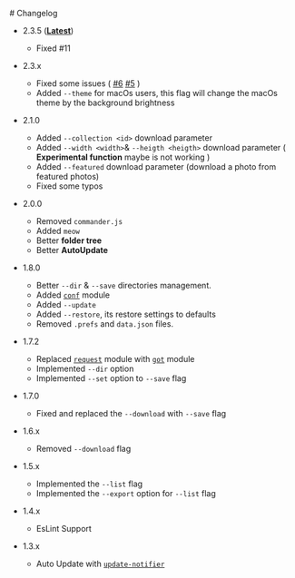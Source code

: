 # Changelog
- 2.3.5 ([**Latest**][latest])
	* Fixed #11 
	
- 2.3.x
	* Fixed some issues  ( [#6](https://github.com/Rawnly/splash-cli/issues/6) [#5](https://github.com/Rawnly/splash-cli/issues/5) )
	* Added `--theme` for macOs users, this flag will change the macOs theme by the background brightness
	
- 2.1.0 
	* Added `--collection <id>` download parameter
	* Added `--width <width>`& `--heigth <heigth>` download parameter ( **Experimental function** maybe is not working )
	* Added `--featured` download parameter (download a photo from featured photos)
	* Fixed some typos

- 2.0.0
	* Removed `commander.js`
	* Added `meow`
	* Better **folder tree**
	* Better **AutoUpdate**

- 1.8.0
	* Better `--dir` & `--save` directories management.
	* Added [`conf`](https://github.com/sindresorhus/conf) module
	* Added `--update`
	* Added `--restore`, its restore settings to defaults
	* Removed `.prefs` and `data.json` files.

- 1.7.2
	* Replaced [`request`](https://github/request/request) module with [`got`](https://github.com/sindresorhus/got) module
	* Implemented `--dir` option
	* Implemented `--set` option to `--save` flag

- 1.7.0
	* Fixed and replaced the `--download` with `--save` flag

- 1.6.x
	* Removed `--download` flag

- 1.5.x
	* Implemented the `--list` flag
	* Implemented the `--export` option for `--list` flag

- 1.4.x
	* EsLint Support

- 1.3.x
	* Auto Update with [`update-notifier`](https://github,com/sindresorhus/updupdate-notifier)

[latest]: https://github.com/rawnly/splash-cli/releases/latest
